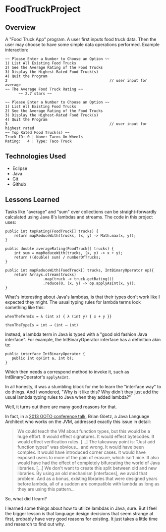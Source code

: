 # FoodTruckProject

## Overview

A "Food Truck App" program. A user first inputs food truck data. Then the user may choose to have some simple data operations performed. Example interaction:

~~~
~~ Please Enter a Number to Choose an Option ~~
1) List All Existing Food Trucks
2) See the Average Rating of the Food Trucks
3) Display the Highest-Rated Food Truck(s)
4) Quit the Program
2                                              // user input for average
~~ The Average Food Truck Rating ~~
	  ~~ 2.7 stars ~~

~~ Please Enter a Number to Choose an Option ~~
1) List All Existing Food Trucks
2) See the Average Rating of the Food Trucks
3) Display the Highest-Rated Food Truck(s)
4) Quit the Program
3                                              // user input for highest rated
~~ Top Rated Food Truck(s) ~~
Truck ID: 0 | Name: Tacos On Wheels
Rating:   4 | Type: Taco Truck
~~~


## Technologies Used

- Eclipse
- Java
- Git
- Github

## Lessons Learned

Tasks like "average" and "sum" over collections can be straight-forwardly calculated using Java 8's lambdas and streams. The code in this project uses:

~~~
public int topRating(FoodTruck[] trucks) {
	return mapReduceWith(trucks, (x, y) -> Math.max(x, y));
}

public double averageRating(FoodTruck[] trucks) {
	int sum = mapReduceWith(trucks, (x, y) -> x + y);
	return ((double) sum) / numberOfTrucks;
}

public int mapReduceWith(FoodTruck[] trucks, IntBinaryOperator op){
    return Arrays.stream(trucks)
    		     .map(truck -> truck.getRating())
    		     .reduce(0, (x, y) -> op.applyAsInt(x, y));
}
~~~

What's interesting about Java's lambdas, is that their types don't work like I expected they might. The usual typing rules for lambda terms look something like this:

~~~
whenTheTermIs = λ (int x) { λ (int y) { x + y }}

thenTheTypeIs = int ⟶ (int ⟶ int)
~~~

Instead, a lambda term in Java is typed with a "good old fashion Java interface". For example, the IntBinaryOperator interface has a definition akin to:
 
 ~~~
public interface IntBinaryOperator {
    public int op(int a, int b);
}
 ~~~

 Which then needs a correspond method to invoke it, such as IntBinaryOperator's `applyAsInt`.

 In all honesty, it was a stumbling block for me to learn the "interface way" to do things. And I wondered, "Why is it like this? Why didn't they just add the usual lambda typing rules to Java when they added lambda?"

 Well, it turns out there are many good reasons for that. 

 In fact, in a [2013 GOTO conference talk](https://youtu.be/MLksirK9nnE), Brian Göetz, a Java Language Architect who works on the JVM, addressed exactly this issue in detail:

> We could teach the VM about function types, but this would be a huge effort. It would effect signatures. It would effect bytecodes. It would effect verification rules. \[...\] The takeaway point is: "Just add function types" was obvious... and wrong. It would have been complex. It would have introduced corner cases. It would have exposed users to more of the pain of erasure, which isn't nice. It also would have had the effect of completely bifurcating the world of Java libraries. \[...\] We don't want to create this split between old and new libraries. By using an old mechanism \[interfaces\], we avoid that problem. And as a bonus, existing libraries that were designed years before lambda, all of a sudden are compatible with lambda as long as they are using this pattern...


So, what did I learn? 

I learned some things about how to utilize lambdas in Java, sure. But I feel the bigger lesson is that language design decisions that seem strange at first, probably have very good reasons for existing. It just takes a little time and research to find out why.


